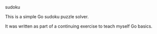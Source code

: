 sudoku

This is a simple Go sudoku puzzle solver. 

It was written as part of a continuing exercise to teach myself Go basics.
